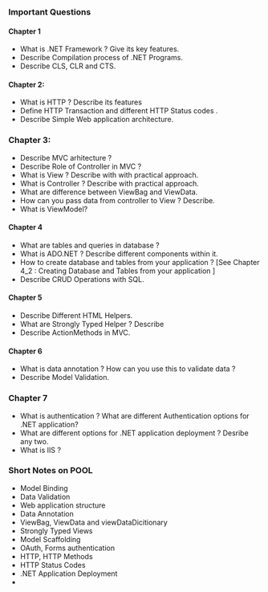 ### Important Questions
#### Chapter 1
* What is .NET Framework ? Give its key features.
* Describe Compilation process of .NET Programs.
* Describe CLS, CLR and CTS.

#### Chapter 2:
* What is HTTP ? Describe its features
* Define HTTP Transaction and different HTTP Status codes .
* Describe Simple Web application architecture. 
### Chapter 3:
* Describe MVC arhitecture ? 
* Describe Role of Controller in MVC ?
* What is View ? Describe with with practical approach.
* What is Controller ? Describe with practical approach.
* What are difference between ViewBag and ViewData.
* How can you pass data from controller to View ? Describe.
* What is ViewModel?
#### Chapter 4
* What are tables and queries in database ?
* What is ADO.NET ? Describe different components within it.
* How to create database and tables from your application ? [See Chapter 4_2 : Creating Database and Tables from your application ]
* Describe CRUD Operations with SQL.
#### Chapter 5
* Describe Different HTML Helpers.
* What are Strongly Typed Helper ? Describe
* Describe ActionMethods in MVC.
#### Chapter 6
* What is data annotation ? How can you use this to validate data ?
* Describe Model Validation.
### Chapter 7
* What is authentication ? What are different Authentication options for .NET application?
* What are different options for .NET application deployment ? Desribe any two.
* What is IIS ?
### Short Notes on POOL
* Model Binding
* Data Validation
* Web application structure
* Data Annotation
* ViewBag, ViewData and viewDataDicitionary
* Strongly Typed Views
* Model Scaffolding
* OAuth, Forms authentication
* HTTP, HTTP Methods
* HTTP Status Codes
* .NET Application Deployment
* 
